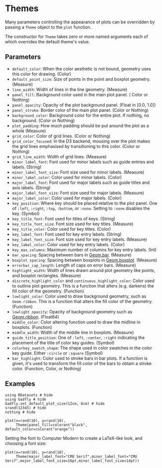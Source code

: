 # Themes

Many parameters controlling the appearance of plots can be overridden by passing
a `Theme` object to the `plot` function.

The constructor for `Theme` takes zero or more named arguments each of which
overrides the default theme's value.


## Parameters

  * `default_color`: When the color aesthetic is not bound, geometry uses this
    color for drawing. (Color)
  * `default_point_size`: Size of points in the point and boxplot geometry.
     (Measure)
  * `line_width`: Width of lines in the line geometry. (Measure)
  * `panel_fill`: Background color used in the main plot panel. (
    Color or Nothing)
  * `panel_opacity`: Opacity of the plot background panel. (Float in [0.0, 1.0])
  * `panel_stroke`: Border color of the main plot panel. (Color or
    Nothing)
  * `background_color`: Background color for the entire plot. If nothing, no
    background. (Color or Nothing)
  * `plot_padding`: How much padding should be put around the plot as a whole (Measure)
  * `grid_color`: Color of grid lines. (Color or Nothing)
  * `grid_color_focused`: In the D3 backend, mousing over the plot makes the
    grid lines emphasised by transitioning to this color. (Color or Nothing)
  * `grid_line_width`: Width of grid lines. (Measure)
  * `minor_label_font`: Font used for minor labels such as guide entries and
    labels. (String)
  * `minor_label_font_size`: Font size used for minor labels. (Measure)
  * `minor_label_color`: Color used for minor labels. (Color)
  * `major_label_font`: Font used for major labels such as guide titles and axis
    labels. (String)
  * `major_label_font_size`: Font size used for major labels. (Measure)
  * `major_label_color`: Color used for major labels. (Color)
  * `key_position`: Where key should be placed relative to the plot panel. One
    of `:left`, `:right`, `:top`, `:bottom`, or `:none`. Setting to `:none`
    disables the key. (Symbol)
  * `key_title_font`: Font used for titles of keys. (String)
  * `key_title_font_size`: Font size used for key titles. (Measure)
  * `key_title_color`: Color used for key titles. (Color)
  * `key_label_font`: Font used for key entry labels. (String)
  * `key_label_font_size`: Font size used for key entry labels. (Measure)
  * `key_label_color`: Color used for key entry labels. (Color)
  * `key_max_columns`: Maximum number of columns for key entry labels. (Int)
  * `bar_spacing`: Spacing between bars in [Geom.bar](@ref). (Measure)
  * `boxplot_spacing`: Spacing between boxplots in [Geom.boxplot](@ref). (Measure)
  * `errorbar_cap_length`: Length of caps on error bars. (Measure)
  * `highlight_width`: Width of lines drawn around plot geometry like points,
    and boxplot rectangles. (Measure)
  * `discrete_highlight_color` and `continuous_highlight_color`: Color used
    to outline plot geometry. This is a function that alters (e.g. darkens) the
    fill color of the geometry. (Function)
  * `lowlight_color`: Color used to draw background geometry, such as
    `Geom.ribbon`. This is a function that alters the fill color of the geometry.
    (Function)
  * `lowlight_opacity`: Opacity of background geometry such as [Geom.ribbon](@ref).
    (Float64)
  * `middle_color`: Color altering function used to draw the midline in
    boxplots. (Function)
  * `middle_width`: Width of the middle line in boxplots. (Measure)
  *  `guide_title_position`: One of `:left`, `:center`, `:right` indicating the
     placement of the title of color key guides. (Symbol)
  * `colorkey_swatch_shape`: The shape used in color swatches in the color key
    guide. Either `:circle` or `:square`  (Symbol)
  * `bar_highlight`: Color used to stroke bars in bar plots. If a function is
    given, it's used to transform the fill color of the bars to obtain a stroke
    color. (Function, Color, or Nothing)

## Examples

```@example 1
using RDatasets # hide
using Gadfly # hide
Gadfly.set_default_plot_size(12cm, 8cm) # hide
srand(12345) # hide
nothing # hide
```

```@example 1
plot(x=rand(10), y=rand(10),
     Theme(panel_fill=colorant"black", default_color=colorant"orange"))
```

Setting the font to Computer Modern to create a LaTeX-like look, and choosing a font size:

```@example 1
plot(x=rand(10), y=rand(10),
     Theme(major_label_font="CMU Serif",minor_label_font="CMU Serif",major_label_font_size=16pt,minor_label_font_size=14pt))
```

